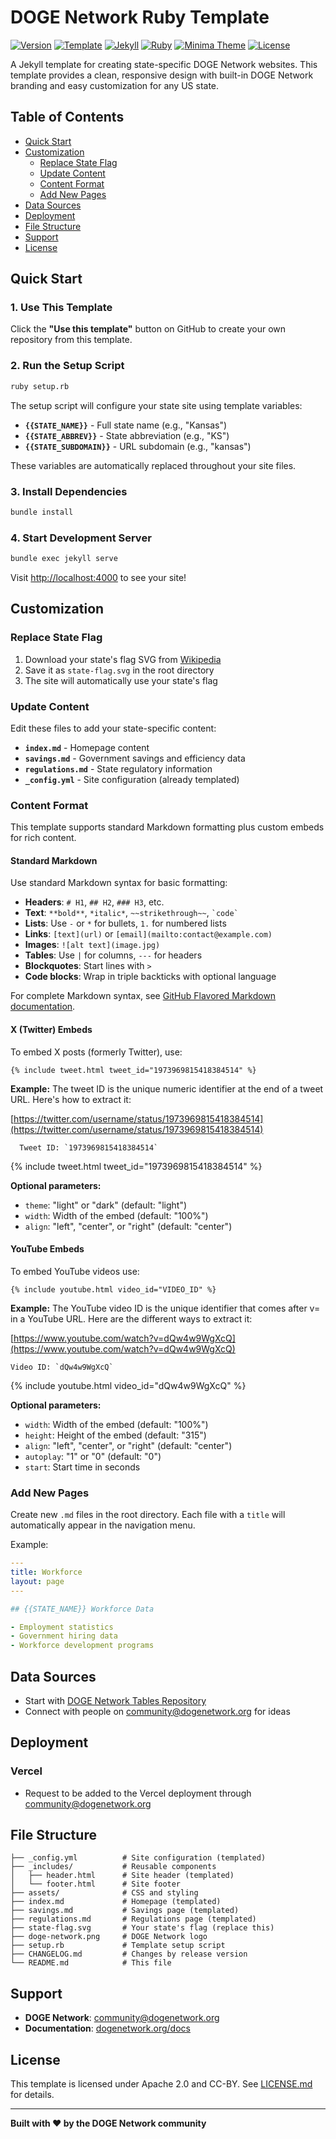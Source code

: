 # DOGE Network Ruby Template

[![Version](https://img.shields.io/badge/Version-0.3.1-orange.svg)](https://github.com/DOGE-network/DOGE_Network_Ruby_Template)
[![Template](https://img.shields.io/badge/Template-DOGE%20Network%20Ruby-brightgreen.svg)](https://dogenetwork.org/)
[![Jekyll](https://img.shields.io/badge/Jekyll-4.3.4-blue.svg)](https://jekyllrb.com/)
[![Ruby](https://img.shields.io/badge/Ruby-3.3.0-red.svg)](https://www.ruby-lang.org/)
[![Minima Theme](https://img.shields.io/badge/Theme-Minima-green.svg)](https://github.com/jekyll/minima)
[![License](https://img.shields.io/badge/License-Apache%202.0-blue.svg)](LICENSE.md)

A Jekyll template for creating state-specific DOGE Network websites. This template provides a clean, responsive design with built-in DOGE Network branding and easy customization for any US state.

## Table of Contents

- [Quick Start](#quick-start)
- [Customization](#customization)
  - [Replace State Flag](#replace-state-flag)
  - [Update Content](#update-content)
  - [Content Format](#content-format)
  - [Add New Pages](#add-new-pages)
- [Data Sources](#data-sources)
- [Deployment](#deployment)
- [File Structure](#file-structure)
- [Support](#support)
- [License](#license)

## Quick Start

### 1. Use This Template

Click the **"Use this template"** button on GitHub to create your own repository from this template.

### 2. Run the Setup Script

```bash
ruby setup.rb
```

The setup script will configure your state site using template variables:
- **`{{STATE_NAME}}`** - Full state name (e.g., "Kansas")
- **`{{STATE_ABBREV}}`** - State abbreviation (e.g., "KS")
- **`{{STATE_SUBDOMAIN}}`** - URL subdomain (e.g., "kansas")

These variables are automatically replaced throughout your site files.

### 3. Install Dependencies

```bash
bundle install
```

### 4. Start Development Server

```bash
bundle exec jekyll serve
```

Visit [http://localhost:4000](http://localhost:4000) to see your site!

## Customization

### Replace State Flag

1. Download your state's flag SVG from [Wikipedia](https://en.wikipedia.org/wiki/List_of_U.S._state_flags)
2. Save it as `state-flag.svg` in the root directory
3. The site will automatically use your state's flag

### Update Content

Edit these files to add your state-specific content:

- **`index.md`** - Homepage content
- **`savings.md`** - Government savings and efficiency data
- **`regulations.md`** - State regulatory information
- **`_config.yml`** - Site configuration (already templated)

### Content Format

This template supports standard Markdown formatting plus custom embeds for rich content.

#### Standard Markdown

Use standard Markdown syntax for basic formatting:
- **Headers**: `# H1`, `## H2`, `### H3`, etc.
- **Text**: `**bold**`, `*italic*`, `~~strikethrough~~`, `` `code` ``
- **Lists**: Use `-` or `*` for bullets, `1.` for numbered lists
- **Links**: `[text](url)` or `[email](mailto:contact@example.com)`
- **Images**: `![alt text](image.jpg)`
- **Tables**: Use `|` for columns, `---` for headers
- **Blockquotes**: Start lines with `>`
- **Code blocks**: Wrap in triple backticks with optional language

For complete Markdown syntax, see [GitHub Flavored Markdown documentation](https://docs.github.com/en/get-started/writing-on-github/getting-started-with-writing-and-formatting-on-github/basic-writing-and-formatting-syntax).

#### X (Twitter) Embeds

To embed X posts (formerly Twitter), use:

```liquid
{% include tweet.html tweet_id="1973969815418384514" %}
```

**Example:**
The tweet ID is the unique numeric identifier at the end of a tweet URL. Here's how to extract it:

[https://twitter.com/username/status/1973969815418384514](https://twitter.com/username/status/1973969815418384514)

```
  Tweet ID: `1973969815418384514`
```
{% include tweet.html tweet_id="1973969815418384514" %}

**Optional parameters:**
- `theme`: "light" or "dark" (default: "light")
- `width`: Width of the embed (default: "100%")
- `align`: "left", "center", or "right" (default: "center")

#### YouTube Embeds

To embed YouTube videos use:

```liquid
{% include youtube.html video_id="VIDEO_ID" %}
```

**Example:**
The YouTube video ID is the unique identifier that comes after v= in a YouTube URL. Here are the different ways to extract it:

[https://www.youtube.com/watch?v=dQw4w9WgXcQ](https://www.youtube.com/watch?v=dQw4w9WgXcQ)
   ```
   Video ID: `dQw4w9WgXcQ`
   ```

{% include youtube.html video_id="dQw4w9WgXcQ" %}

**Optional parameters:**
- `width`: Width of the embed (default: "100%")
- `height`: Height of the embed (default: "315")
- `align`: "left", "center", or "right" (default: "center")
- `autoplay`: "1" or "0" (default: "0")
- `start`: Start time in seconds

### Add New Pages

Create new `.md` files in the root directory. Each file with a `title` will automatically appear in the navigation menu.

Example:
```yaml
---
title: Workforce
layout: page
---

## {{STATE_NAME}} Workforce Data

- Employment statistics
- Government hiring data
- Workforce development programs
```

## Data Sources

- Start with [DOGE Network Tables Repository](https://github.com/DOGE-network/tables)
- Connect with people on [community@dogenetwork.org](mailto:community@dogenetwork.org) for ideas


## Deployment

### Vercel

- Request to be added to the Vercel deployment through [community@dogenetwork.org](mailto:community@dogenetwork.org)

## File Structure

```
├── _config.yml          # Site configuration (templated)
├── _includes/           # Reusable components
│   ├── header.html      # Site header (templated)
│   └── footer.html      # Site footer
├── assets/              # CSS and styling
├── index.md             # Homepage (templated)
├── savings.md           # Savings page (templated)
├── regulations.md       # Regulations page (templated)
├── state-flag.svg       # Your state's flag (replace this)
├── doge-network.png     # DOGE Network logo
├── setup.rb             # Template setup script
├── CHANGELOG.md         # Changes by release version
└── README.md            # This file
```

## Support

- **DOGE Network**: [community@dogenetwork.org](mailto:community@dogenetwork.org)
- **Documentation**: [dogenetwork.org/docs](https://dogenetwork.org/docs)

## License

This template is licensed under Apache 2.0 and CC-BY. See [LICENSE.md](LICENSE.md) for details.

---

**Built with ❤️ by the DOGE Network community**